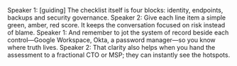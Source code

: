 Speaker 1: [guiding] The checklist itself is four blocks: identity, endpoints, backups and security governance.
Speaker 2: Give each line item a simple green, amber, red score. It keeps the conversation focused on risk instead of blame.
Speaker 1: And remember to jot the system of record beside each control—Google Workspace, Okta, a password manager—so you know where truth lives.
Speaker 2: That clarity also helps when you hand the assessment to a fractional CTO or MSP; they can instantly see the hotspots.

